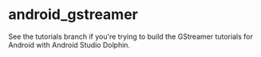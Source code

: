 # android_gstreamer

See the tutorials branch if you're trying to build the GStreamer tutorials for Android with Android Studio Dolphin.
